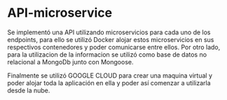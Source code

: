 # API-microservice

Se implementó una API utilizando microservicios para cada uno de los endpoints, para ello se utilizó Docker alojar estos microservicios en sus respectivos contenedores y poder comunicarse entre ellos.
Por otro lado, para la utilizacion de la informacion se utilizó como base de datos no relacional a MongoDb junto con Mongoose.

Finalmente se utilizó GOOGLE CLOUD para crear una maquina virtual y poder alojar toda la aplicación en ella y poder así comenzar a utilizarla desde la nube.
